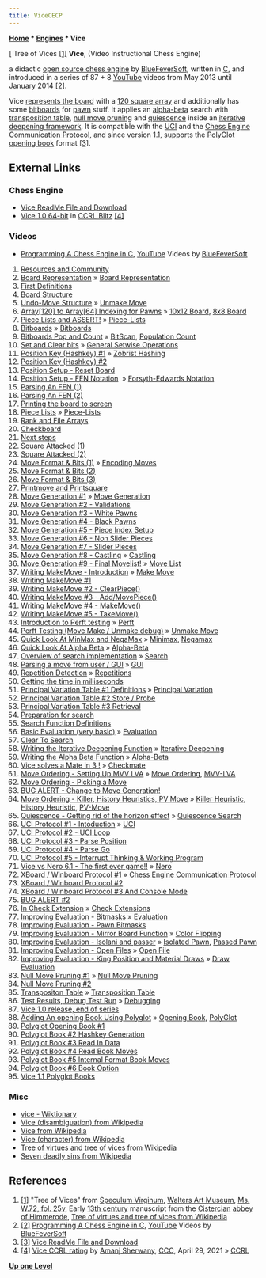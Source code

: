 ```yaml
---
title: ViceCECP
---
```

**[Home](Home "Home") \* [Engines](Engines "Engines") \* Vice**



[ Tree of Vices <a id="cite-note-1" href="#cite-ref-1">[1]</a>
**Vice**, (Video Instructional Chess Engine)  

a didactic [open source chess engine](Category:Open_Source "Category:Open Source") by [BlueFeverSoft](BlueFeverSoft "BlueFeverSoft"), written in [C](C "C"), and introduced in a series of 87 + 8 [YouTube](https://en.wikipedia.org/wiki/YouTube) videos from May 2013 until January 2014 <a id="cite-note-2" href="#cite-ref-2">[2]</a>.


Vice [represents the board](Board_Representation "Board Representation") with a [120 square array](10x12_Board "10x12 Board") and additionally has some [bitboards](Bitboards "Bitboards") for [pawn](Pawn "Pawn") stuff. It applies an [alpha-beta](Alpha-Beta "Alpha-Beta") search with [transposition table](Transposition_Table "Transposition Table"), [null move pruning](Null_Move_Pruning "Null Move Pruning") and [quiescence](Quiescence_Search "Quiescence Search") inside an [iterative deepening framework](Iterative_Deepening "Iterative Deepening"). It is compatible with the [UCI](UCI "UCI") and the [Chess Engine Communication Protocol](Chess_Engine_Communication_Protocol "Chess Engine Communication Protocol"), and since version 1.1, supports the [PolyGlot](PolyGlot "PolyGlot") [opening book](Opening_Book "Opening Book") format <a id="cite-note-3" href="#cite-ref-3">[3]</a>. 



## External Links


### Chess Engine


* [Vice ReadMe File and Download](http://bluefever.net/Downloads/ViceReadMe.html)
* [Vice 1.0 64-bit](http://www.computerchess.org.uk/ccrl/404/cgi/engine_details.cgi?print=Details&each_game=1&eng=Vice%201.0%2064-bit) in [CCRL Blitz](CCRL "CCRL") <a id="cite-note-4" href="#cite-ref-4">[4]</a>


### Videos


* [Programming A Chess Engine in C](https://www.youtube.com/watch?v=bGAfaepBco4&feature=share&list=PLZ1QII7yudbc-Ky058TEaOstZHVbT-2hg), [YouTube](https://en.wikipedia.org/wiki/YouTube) Videos by [BlueFeverSoft](BlueFeverSoft "BlueFeverSoft")


1. [Resources and Community](https://www.youtube.com/watch?v=bGAfaepBco4)
2. [Board Representation](https://www.youtube.com/watch?v=VuJL4qhpp-8) » [Board Representation](Board_Representation "Board Representation")
3. [First Definitions](https://www.youtube.com/watch?v=x9sPmLt-EBM)
4. [Board Structure](https://www.youtube.com/watch?v=3uBCUF_qHcg)
5. [Undo-Move Structure](https://www.youtube.com/watch?v=1q0NlSdGOjI) » [Unmake Move](Unmake_Move "Unmake Move")
6. [Array[120] to Array[64] Indexing for Pawns](https://www.youtube.com/watch?v=pqYFUnUn0qw) » [10x12 Board](10x12_Board "10x12 Board"), [8x8 Board](8x8_Board "8x8 Board")
7. [Piece Lists and ASSERT!](https://www.youtube.com/watch?v=Bi61lMwhksw) » [Piece-Lists](Piece-Lists "Piece-Lists")
8. [Bitboards](https://www.youtube.com/watch?v=JsjSChsu2L0) » [Bitboards](Bitboards "Bitboards")
9. [Bitboards Pop and Count](https://www.youtube.com/watch?v=ITVB7JSaI3w) » [BitScan](BitScan "BitScan"), [Population Count](Population_Count "Population Count")
10. [Set and Clear bits](https://www.youtube.com/watch?v=pa0W1mz_wa4) » [General Setwise Operations](General_Setwise_Operations "General Setwise Operations")
11. [Position Key (Hashkey) #1](https://www.youtube.com/watch?v=uw9jsInf4jA) » [Zobrist Hashing](Zobrist_Hashing "Zobrist Hashing")
12. [Position Key (Hashkey) #2](https://www.youtube.com/watch?v=WqVwQBXLwE0)
13. [Position Setup - Reset Board](https://www.youtube.com/watch?v=vF_Td1nABYw)
14. [Position Setup - FEN Notation](https://www.youtube.com/watch?v=4vCiIf73FQM)  » [Forsyth-Edwards Notation](Forsyth-Edwards_Notation "Forsyth-Edwards Notation")
15. [Parsing An FEN (1)](https://www.youtube.com/watch?v=usUJFkGyqM4)
16. [Parsing An FEN (2)](https://www.youtube.com/watch?v=GmCxU4elNcA)
17. [Printing the board to screen](https://www.youtube.com/watch?v=-wrSMzYGlGs)
18. [Piece Lists](https://www.youtube.com/watch?v=clLaVOnvUvA) » [Piece-Lists](Piece-Lists "Piece-Lists")
19. [Rank and File Arrays](https://www.youtube.com/watch?v=CRaIcMGbkpE)
20. [Checkboard](https://www.youtube.com/watch?v=O5YtKzh4siE)
21. [Next steps](https://www.youtube.com/watch?v=PGPdT9zz-xg)
22. [Square Attacked (1)](https://www.youtube.com/watch?v=8mHFATWbeik)
23. [Square Attacked (2)](https://www.youtube.com/watch?v=VdH0ObqK3CA)
24. [Move Format & Bits (1)](https://www.youtube.com/watch?v=KQcArvyrbIo) » [Encoding Moves](Encoding_Moves "Encoding Moves")
25. [Move Format & Bits (2)](https://www.youtube.com/watch?v=N6yImiyzWpo)
26. [Move Format & Bits (3)](https://www.youtube.com/watch?v=n2ZgdkW7uls)
27. [Printmove and Printsquare](https://www.youtube.com/watch?v=siLoAPTOaWE)
28. [Move Generation #1](https://www.youtube.com/watch?v=uBwwC5uWJKo) » [Move Generation](Move_Generation "Move Generation")
29. [Move Generation #2 - Validations](https://www.youtube.com/watch?v=wD9CNtvLCrI)
30. [Move Generation #3 - White Pawns](https://www.youtube.com/watch?v=1TCKuEoHvcs)
31. [Move Generation #4 - Black Pawns](https://www.youtube.com/watch?v=8LUkqaodUFA)
32. [Move Generation #5 - Piece Index Setup](https://www.youtube.com/watch?v=MFMk5SiXvHQ)
33. [Move Generation #6 - Non Slider Pieces](https://www.youtube.com/watch?v=6WovWHeRKFA)
34. [Move Generation #7 - Slider Pieces](https://www.youtube.com/watch?v=dkHlnSP3u3w)
35. [Move Generation #8 - Castling](https://www.youtube.com/watch?v=srAcgIKONO4) » [Castling](Castling "Castling")
36. [Move Generation #9 - Final Movelist!](https://www.youtube.com/watch?v=kVXi615rFxE) » [Move List](Move_List "Move List")
37. [Writing MakeMove - Introduction](https://www.youtube.com/watch?v=ZWcjcn4KVTk) » [Make Move](Make_Move "Make Move")
38. [Writing MakeMove #1](https://www.youtube.com/watch?v=9Rfx1WHkJ3o)
39. [Writing MakeMove #2 - ClearPiece()](https://www.youtube.com/watch?v=F_L2AhqB4V4)
40. [Writing MakeMove #3 - Add/MovePiece()](https://www.youtube.com/watch?v=ai_193NC3zU)
41. [Writing MakeMove #4 - MakeMove()](https://www.youtube.com/watch?v=qnHQJAsJFvk)
42. [Writing MakeMove #5 - TakeMove()](https://www.youtube.com/watch?v=aKaU0WHVrJI)
43. [Introduction to Perft testing](https://www.youtube.com/watch?v=ioaPTMKU3zg) » [Perft](Perft "Perft")
44. [Perft Testing (Move Make / Unmake debug)](https://www.youtube.com/watch?v=6Y_FaQhqX2c) » [Unmake Move](Unmake_Move "Unmake Move")
45. [Quick Look At MinMax and NegaMax](https://www.youtube.com/watch?v=6ib1Kf44KR0) » [Minimax](Minimax "Minimax"), [Negamax](Negamax "Negamax")
46. [Quick Look At Alpha Beta](https://www.youtube.com/watch?v=j_ZHeE87udo) » [Alpha-Beta](Alpha-Beta "Alpha-Beta")
47. [Overview of search implementation](https://www.youtube.com/watch?v=eox81XUaXYI) » [Search](Search "Search")
48. [Parsing a move from user / GUI](https://www.youtube.com/watch?v=XPOcvp4h7VU) » [GUI](GUI "GUI")
49. [Repetition Detection](https://www.youtube.com/watch?v=1Vq-Ic9t4FE) » [Repetitions](Repetitions "Repetitions")
50. [Getting the time in milliseconds](https://www.youtube.com/watch?v=l_OrrycM7Fw)
51. [Principal Variation Table #1 Definitions](https://www.youtube.com/watch?v=AlwyJFG466M) » [Principal Variation](Principal_Variation "Principal Variation")
52. [Principal Variation Table #2 Store / Probe](https://www.youtube.com/watch?v=BpR76VBo7DQ)
53. [Principal Variation Table #3 Retrieval](https://www.youtube.com/watch?v=9LKX9jgqx84)
54. [Preparation for search](https://www.youtube.com/watch?v=_063cuTPOe8)
55. [Search Function Definitions](https://www.youtube.com/watch?v=F74y0ErjWTI)
56. [Basic Evaluation (very basic)](https://www.youtube.com/watch?v=zSJF6jZ61w0) » [Evaluation](Evaluation "Evaluation")
57. [Clear To Search](https://www.youtube.com/watch?v=6WobF80RgaY)
58. [Writing the Iterative Deepening Function](https://www.youtube.com/watch?v=31guiVzPJuU) » [Iterative Deepening](Iterative_Deepening "Iterative Deepening")
59. [Writing the Alpha Beta Function](https://www.youtube.com/watch?v=-WyXnVpJVSQ) » [Alpha-Beta](Alpha-Beta "Alpha-Beta")
60. [Vice solves a Mate in 3 !](https://www.youtube.com/watch?v=r4pNoANs8_0) » [Checkmate](Checkmate "Checkmate")
61. [Move Ordering - Setting Up MVV LVA](https://www.youtube.com/watch?v=hDHa4-fijMc) » [Move Ordering](Move_Ordering "Move Ordering"), [MVV-LVA](MVV-LVA "MVV-LVA")
62. [Move Ordering - Picking a Move](https://www.youtube.com/watch?v=8LYMXwH1xsg)
63. [BUG ALERT - Change to Move Generation!](https://www.youtube.com/watch?v=RkZ7mUQnviA)
64. [Move Ordering - Killer, History Heuristics, PV Move](http://www.youtube.com/watch?v=jIc2YOP1W7U) » [Killer Heuristic](Killer_Heuristic "Killer Heuristic"), [History Heuristic](History_Heuristic "History Heuristic"), [PV-Move](PV-Move "PV-Move")
65. [Quiescence - Getting rid of the horizon effect](https://www.youtube.com/watch?v=ouWcWzyCOCY) » [Quiescence Search](Quiescence_Search "Quiescence Search")
66. [UCI Protocol #1 - Intoduction](https://www.youtube.com/watch?v=NBl92Vs0fos) » [UCI](UCI "UCI")
67. [UCI Protocol #2 - UCI Loop](https://www.youtube.com/watch?v=gcBYSby9f88)
68. [UCI Protocol #3 - Parse Position](https://www.youtube.com/watch?v=EzkmJEkAmoY)
69. [UCI Protocol #4 - Parse Go](https://www.youtube.com/watch?v=Lo54mNqOMAs)
70. [UCI Protocol #5 - Interrupt Thinking & Working Program](https://www.youtube.com/watch?v=gVGadWuBqEA)
71. [Vice vs Nero 6.1 - The first ever game!!](https://www.youtube.com/watch?v=_1S_vDHWJp8) » [Nero](Nero "Nero")
72. [XBoard / Winboard Protocol #1](https://www.youtube.com/watch?v=DZwW-st4Jl8) » [Chess Engine Communication Protocol](Chess_Engine_Communication_Protocol "Chess Engine Communication Protocol")
73. [XBoard / Winboard Protocol #2](https://www.youtube.com/watch?v=ubSDzI3ecwc)
74. [XBoard / Winboard Protocol #3 And Console Mode](https://www.youtube.com/watch?v=pClToEJ-g-A)
75. [BUG ALERT #2](https://www.youtube.com/watch?v=KuQCsEcCO0g)
76. [In Check Extension](https://www.youtube.com/watch?v=1SiR7A1NQ0g) » [Check Extensions](Check_Extensions "Check Extensions")
77. [Improving Evaluation - Bitmasks](https://www.youtube.com/watch?v=XkbK_yOvcUw) » [Evaluation](Evaluation "Evaluation")
78. [Improving Evaluation - Pawn Bitmasks](https://www.youtube.com/watch?v=oB2l2KADPYc)
79. [Improving Evaluation - Mirror Board Function](https://www.youtube.com/watch?v=tfzG-o77RD8) » [Color Flipping](Color_Flipping "Color Flipping")
80. [Improving Evaluation - Isolani and passer](https://www.youtube.com/watch?v=uoHEwVSEy5s) » [Isolated Pawn](Isolated_Pawn "Isolated Pawn"), [Passed Pawn](Passed_Pawn "Passed Pawn")
81. [Improving Evaluation - Open Files](https://www.youtube.com/watch?v=XXdzSQ49aM0) » [Open File](Open_File "Open File")
82. [Improving Evaluation - King Position and Material Draws](https://www.youtube.com/watch?v=4ozHuSRDyfE) » [Draw Evaluation](Draw_Evaluation "Draw Evaluation")
83. [Null Move Pruning #1](https://www.youtube.com/watch?v=wgYuNhzCYe0) » [Null Move Pruning](Null_Move_Pruning "Null Move Pruning")
84. [Null Move Pruning #2](https://www.youtube.com/watch?v=5rqXb_QMLA4)
85. [Transpositon Table](https://www.youtube.com/watch?v=MMoOsCHSdj4) » [Transposition Table](Transposition_Table "Transposition Table")
86. [Test Results, Debug Test Run](https://www.youtube.com/watch?v=jmLNzigTceM) » [Debugging](Debugging "Debugging")
87. [Vice 1.0 release, end of series](https://www.youtube.com/watch?v=-G_tQKNfVuM)
88. [Adding An opening Book Using Polyglot](https://www.youtube.com/watch?v=HjZtevzCa5Y) » [Opening Book](Opening_Book "Opening Book"), [PolyGlot](PolyGlot "PolyGlot")
89. [Polyglot Opening Book #1](https://www.youtube.com/watch?v=hGy5kR_mOdM)
90. [Polyglot Book #2 Hashkey Generation](https://www.youtube.com/watch?v=jEurXv03JIs)
91. [Polyglot Book #3 Read In Data](https://www.youtube.com/watch?v=_VZfnlhk2SU)
92. [Polyglot Book #4 Read Book Moves](https://www.youtube.com/watch?v=wT7H4ogSDak)
93. [Polyglot Book #5 Internal Format Book Moves](https://www.youtube.com/watch?v=u5WEOplKjdc)
94. [Polyglot Book #6 Book Option](https://www.youtube.com/watch?v=30GFA_d98SQ)
95. [Vice 1.1 Polyglot Books](https://www.youtube.com/watch?v=eGGL_9_qduI)


### Misc


* [vice - Wiktionary](https://en.wiktionary.org/wiki/vice)
* [Vice (disambiguation) from Wikipedia](https://en.wikipedia.org/wiki/Vice_%28disambiguation%29)
* [Vice from Wikipedia](https://en.wikipedia.org/wiki/Vice)
* [Vice (character) from Wikipedia](https://en.wikipedia.org/wiki/Vice_%28character%29)
* [Tree of virtues and tree of vices from Wikipedia](https://en.wikipedia.org/wiki/Tree_of_virtues_and_tree_of_vices)
* [Seven deadly sins from Wikipedia](https://en.wikipedia.org/wiki/Seven_deadly_sins)


## References


1. <a id="cite-ref-1" href="#cite-note-1">[1]</a> "Tree of Vices" from [Speculum Virginum](https://en.wikipedia.org/wiki/Speculum_Virginum), [Walters Art Museum](https://en.wikipedia.org/wiki/Walters_Art_Museum), [Ms. W.72, fol. 25v](http://www.thedigitalwalters.org/Data/WaltersManuscripts/html/W72/description.html), Early [13th century](https://en.wikipedia.org/wiki/13th_century) manuscript from the [Cistercian](https://en.wikipedia.org/wiki/Cistercians) [abbey of Himmerode](https://en.wikipedia.org/wiki/Himmerod_Abbey), [Tree of virtues and tree of vices from Wikipedia](https://en.wikipedia.org/wiki/Tree_of_virtues_and_tree_of_vices)
2. <a id="cite-ref-2" href="#cite-note-2">[2]</a>  [Programming A Chess Engine in C](http://www.youtube.com/watch?v=bGAfaepBco4&feature=share&list=PLZ1QII7yudbc-Ky058TEaOstZHVbT-2hg), [YouTube](https://en.wikipedia.org/wiki/YouTube) Videos by [BlueFeverSoft](BlueFeverSoft "BlueFeverSoft")
3. <a id="cite-ref-3" href="#cite-note-3">[3]</a> [Vice ReadMe File and Download](http://bluefever.net/Downloads/ViceReadMe.html)
4. <a id="cite-ref-4" href="#cite-note-4">[4]</a> [Vice CCRL rating](http://www.talkchess.com/forum3/viewtopic.php?f=2&t=77205) by [Amanj Sherwany](Amanj_Sherwany "Amanj Sherwany"), [CCC](CCC "CCC"), April 29, 2021 » [CCRL](CCRL "CCRL")

**[Up one Level](Engines "Engines")**







 
